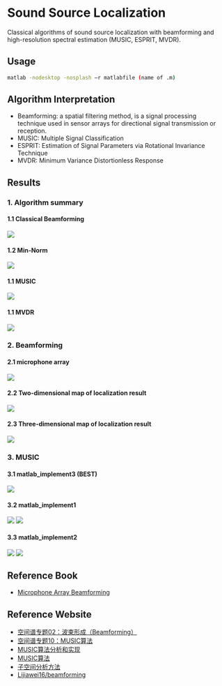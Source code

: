 # Sound Source Localization
Classical algorithms of sound source localization with beamforming and high-resolution spectral estimation (MUSIC, ESPRIT, MVDR).

## Usage
```bash
matlab -nodesktop -nosplash –r matlabfile (name of .m)
```

## Algorithm Interpretation
* Beamforming: a spatial filtering method, is a signal processing technique used in sensor arrays for directional signal transmission or reception.
* MUSIC: Multiple Signal Classification
* ESPRIT: Estimation of Signal Parameters via Rotational Invariance Technique
* MVDR: Minimum Variance Distortionless Response


## Results
### 1. Algorithm summary
#### 1.1 Classical Beamforming
![](DOA/beamforming.png)

#### 1.2 Min-Norm
![](DOA/Min-Norm.png)

#### 1.1 MUSIC
![](DOA/MUSIC.png)

#### 1.1 MVDR
![](DOA/MVDR.png)


### 2. Beamforming
#### 2.1 microphone array
![](Beamforming/array.png)

#### 2.2 Two-dimensional map of localization result
![](Beamforming/2d.png)

#### 2.3 Three-dimensional map of localization result
![](Beamforming/3d.png)


### 3. MUSIC
#### 3.1 matlab_implement3 (**BEST**)
![](MUSIC_implement3/result.png)

#### 3.2 matlab_implement1
![](MUSIC_implement1/music-1.png)
![](MUSIC_implement1/music-2.png)

#### 3.3 matlab_implement2
![](MUSIC_implement2/music-1.png)
![](MUSIC_implement2/music-2.png)


## Reference Book
* [Microphone Array Beamforming](http://www.labbookpages.co.uk/audio/beamforming.html)

## Reference Website
* [空间谱专题02：波束形成（Beamforming）](https://www.cnblogs.com/xingshansi/p/7410846.html)
* [空间谱专题10：MUSIC算法](https://www.cnblogs.com/xingshansi/p/7553746.html)
* [MUSIC算法分析和实现](https://blog.csdn.net/zhuguorong11/article/details/70209070)
* [MUSIC算法](https://blog.csdn.net/Wilder_ting/article/details/79122885)
* [子空间分析方法](http://www.cnblogs.com/xingshansi/p/7554200.html)
* [Lijiawei16/beamforming](https://github.com/Lijiawei16/beamforming)
